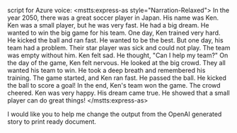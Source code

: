 script for Azure voice:
<speak xmlns="http://www.w3.org/2001/10/synthesis" xmlns:mstts="http://www.w3.org/2001/mstts" version="1.0" xml:lang="en-US">
    <voice name="en-US-GuyNeural">
        <mstts:express-as style="Narration-Relaxed">
            <prosody rate="-15%">
                In the year 2050, there was a great soccer player in Japan. His name was Ken. Ken was a small player, but he was very fast. He had a big dream. He wanted to win the big game for his team. One day, Ken trained very hard. He kicked the ball and ran fast. He wanted to be the best. But one day, his team had a problem. Their star player was sick and could not play. The team was empty without him. Ken felt sad. He thought, "Can I help my team?" On the day of the game, Ken felt nervous. He looked at the big crowd. They all wanted his team to win. He took a deep breath and remembered his training. The game started, and Ken ran fast. He passed the ball. He kicked the ball to score a goal! In the end, Ken's team won the game. The crowd cheered. Ken was very happy. His dream came true. He showed that a small player can do great things!
            </prosody>
        </mstts:express-as>
    </voice>
</speak>


I would like you to help me change the output from the OpenAI generated story to print ready document.